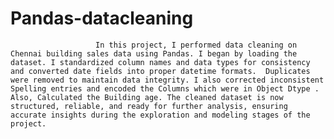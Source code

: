 # Pandas-datacleaning
                       In this project, I performed data cleaning on Chennai building sales data using Pandas. I began by loading the dataset. I standardized column names and data types for consistency and converted date fields into proper datetime formats.  Duplicates were removed to maintain data integrity. I also corrected inconsistent Spelling entries and encoded the Columns which were in Object Dtype . Also, Calculated the Building age. The cleaned dataset is now structured, reliable, and ready for further analysis, ensuring accurate insights during the exploration and modeling stages of the project.
